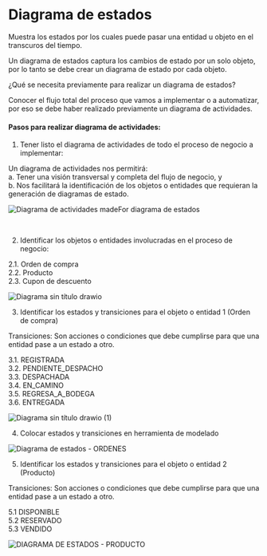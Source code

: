 # Diagrama de estados

Muestra los estados por los cuales puede pasar una entidad u objeto en el transcuros del tiempo.

Un diagrama de estados captura los cambios de estado por un solo objeto, por lo tanto se debe crear un diagrama de estado por cada objeto.

¿Qué se necesita previamente para realizar un diagrama de estados?

Conocer el flujo total del proceso que vamos a implementar o a automatizar, 
por eso se debe haber realizado previamente un diagrama de actividades.

#### Pasos para realizar diagrama de actividades:

1. Tener listo el diagrama de actividades de todo el proceso de negocio a implementar:

Un diagrama de actividades nos permitirá: <br>
a. Tener una visión transversal y completa del flujo de negocio, y <br>
b. Nos facilitará la identificación de los objetos o entidades que requieran la generación de diagramas de estado.

![Diagrama de actividades madeFor  diagrama de estados](https://github.com/luislopez-dev/UML/assets/48783255/4bbe4491-41fc-46a2-83d8-3b565589ed5c)

<br>

2. Identificar los objetos o entidades involucradas en el proceso de negocio: <br>

2.1. Orden de compra <br>
2.2. Producto <br>
2.3. Cupon de descuento <br>

![Diagrama sin título drawio](https://github.com/luislopez-dev/UML/assets/48783255/8230b75e-3e14-48e8-af4c-b71692523dbd)

3. Identificar los estados y transiciones para el objeto o entidad 1 (Orden de compra)

Transiciones: Son acciones o condiciones que debe cumplirse para que una entidad pase a un estado a otro.
<br>

3.1. REGISTRADA <br>
3.2. PENDIENTE_DESPACHO <br>
3.3. DESPACHADA <br>
3.4. EN_CAMINO <br>
3.5. REGRESA_A_BODEGA <br>
3.6. ENTREGADA <br>

![Diagrama sin título drawio (1)](https://github.com/luislopez-dev/UML/assets/48783255/0b992cf7-8fa9-4649-be3f-ae6cf10c3b16)

4. Colocar estados y transiciones en herramienta de modelado

![Diagrama de estados - ORDENES](https://github.com/luislopez-dev/UML/assets/48783255/c908b875-461d-4e8c-ab4b-fda17e4c84c5)

5. Identificar los estados y transiciones para el objeto o entidad 2 (Producto)

Transiciones: Son acciones o condiciones que debe cumplirse para que una entidad pase a un estado a otro. <br>

5.1 DISPONIBLE <br>
5.2 RESERVADO <br>
5.3 VENDIDO <br>

![DIAGRAMA DE ESTADOS - PRODUCTO](https://github.com/luislopez-dev/UML/assets/48783255/bee0c6a9-7f7d-44f9-b071-810b24d8b909)

